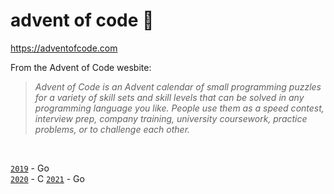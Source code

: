 # advent of code 🎄

https://adventofcode.com

From the Advent of Code wesbite:

> *Advent of Code is an Advent calendar of small programming puzzles for a variety of skill sets and skill levels that can be solved in any programming language you like. People use them as a speed contest, interview prep, company training, university coursework, practice problems, or to challenge each other.*  

<br>

[`2019`](https://github.com/breakthatbass/advent_of_code/tree/main/2019) - Go  
[`2020`](https://github.com/breakthatbass/advent_of_code/tree/main/2020) - C
[`2021`](https://github.com/breakthatbass/advent_of_code/tree/main/2021) - Go

